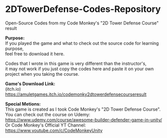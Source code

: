 # 2DTowerDefense-Codes-Repository
Open-Source Codes from my Code Monkey's "2D Tower Defense Course" result

**Purpose:** <br />
If you played the game and what to check out the source code for learning purpose, <br />
feel free to download it here. <br />

Codes that I wrote in this game is very different than the instructor's, <br />
it may not work if you just copy the codes here and paste it on your own project when you taking the course. <br />

**Game's Download Link:** <br />
(itch.io) https://amuletgames.itch.io/codemonky2dtowerdefensecourseresult

**Special Metions:**  <br />
This game is created as I took Code Monkey's "2D Tower Defense Course".  <br />
You can check out the course on Udemy: https://www.udemy.com/course/awesome-builder-defender-game-in-unity/ <br />
Or Code Monkey's Official YT Channel: https://www.youtube.com/c/CodeMonkeyUnity <br />

